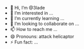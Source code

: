 - 👋 Hi, I’m @3lade
- 👀 I’m interested in ...
- 🌱 I’m currently learning ...
- 💞️ I’m looking to collaborate on ...
- 📫 How to reach me ...
- 😄 Pronouns: attack helicaptor
- ⚡ Fun fact: ...

<!---
3lade/3lade is a ✨ special ✨ repository because its `README.md` (this file) appears on your GitHub profile.
You can click the Preview link to take a look at your changes.
--->
